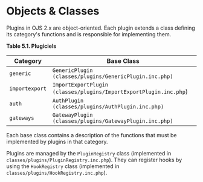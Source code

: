 # Objects & Classes

Plugins in OJS 2.x are object-oriented. Each plugin extends a class defining its category's functions and is responsible for implementing them.

**Table 5.1. Plugiciels**

| Category       | Base Class                                                        |
| -------------- | ----------------------------------------------------------------- |
| `generic`      | `GenericPlugin (classes/plugins/GenericPlugin.inc.php)`           |
| `importexport` | `ImportExportPlugin (classes/plugins/ImportExportPlugin.inc.php`) |
| `auth`         | `AuthPlugin (classes/plugins/AuthPlugin.inc.php)`                 |
| `gateways`     | `GatewayPlugin (classes/plugins/GatewayPlugin.inc.php)`           |

Each base class contains a description of the functions that must be implemented by plugins in that category.

Plugins are managed by the `PluginRegistry` class (implemented in `classes/plugins/PluginRegistry.inc.php`). They can register hooks by using the `HookRegistry` class (implemented in `classes/plugins/HookRegistry.inc.php`).

